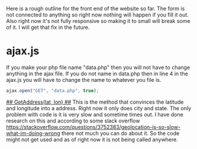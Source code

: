 Here is a rough outline for the front end of the website so far. The form is not connected to anything so right now nothing will happen if you fill it out.  Also right now it's not fully
responsive so making it to small will break some of it. I will get that fix in the future.

# ajax.js #
If you make your php file name "data.php" then you will not have to change anything in the ajax file.  If you do not name in data.php then in line 4 in the ajax.js you will have to change the name to
whatever you file is.

```javascript
ajax.open("GET", "data.php", true);
```
[## GetAddress(lat, lon) ##](https://git.ece.iastate.edu/SE329_Spring2018_Projects/TeamCyclops/trashnet/blob/master/trashnet/site/js/ajax.js)
This is the method that convinces the latitude and longitude into a address.  Right now it only does city and state.  The only problem with code is it is very slow and sometime times out.
I have done research on this and according to some slack overflow https://stackoverflow.com/questions/3752383/geolocation-is-so-slow-what-im-doing-wrong there not much you can do about it.  So the code might not get used and as of right now it is not being called anywhere.
